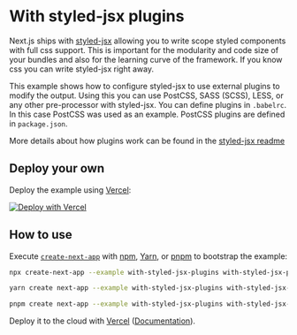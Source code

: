 # With styled-jsx plugins

Next.js ships with [styled-jsx](https://github.com/vercel/styled-jsx) allowing you
to write scope styled components with full css support. This is important for
the modularity and code size of your bundles and also for the learning curve of the framework. If you know css you can write styled-jsx right away.

This example shows how to configure styled-jsx to use external plugins to modify the output. Using this you can use PostCSS, SASS (SCSS), LESS, or any other pre-processor with styled-jsx. You can define plugins in `.babelrc`. In this case PostCSS was used as an example. PostCSS plugins are defined in `package.json`.

More details about how plugins work can be found in the [styled-jsx readme](https://github.com/vercel/styled-jsx#css-preprocessing-via-plugins)

## Deploy your own

Deploy the example using [Vercel](https://vercel.com?utm_source=github&utm_medium=readme&utm_campaign=next-example):

[![Deploy with Vercel](https://vercel.com/button)](https://vercel.com/new/clone?repository-url=https://github.com/vercel/next.js/tree/canary/examples/with-styled-jsx-plugins&project-name=with-styled-jsx-plugins&repository-name=with-styled-jsx-plugins)

## How to use

Execute [`create-next-app`](https://github.com/vercel/next.js/tree/canary/packages/create-next-app) with [npm](https://docs.npmjs.com/cli/init), [Yarn](https://yarnpkg.com/lang/en/docs/cli/create/), or [pnpm](https://pnpm.io) to bootstrap the example:

```bash
npx create-next-app --example with-styled-jsx-plugins with-styled-jsx-plugins-app
```

```bash
yarn create next-app --example with-styled-jsx-plugins with-styled-jsx-plugins-app
```

```bash
pnpm create next-app --example with-styled-jsx-plugins with-styled-jsx-plugins-app
```

Deploy it to the cloud with [Vercel](https://vercel.com/new?utm_source=github&utm_medium=readme&utm_campaign=next-example) ([Documentation](https://nextjs.org/docs/deployment)).

